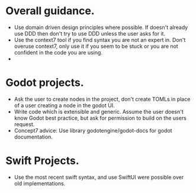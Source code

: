 # Overall guidance.
- Use domain driven design principles where possible. If doesn't already use DDD then don't try to use DDD unless the user asks for it.
- Use the context7 tool if you find syntax you are not an expert in. Don't overuse context7, only use it if you seem to be stuck or you are not confident in the code you are using.
- 

# Godot projects.
- Ask the user to create nodes in the project, don't create TOMLs in place of a user creating a node in the godot UI.
- Write code which is extensible and generic. Assume the user doesn't know Godot best practice, but ask for permission to build on the users request.
- Concept7 advice: Use library godotengine/godot-docs for godot documentation. 


# Swift Projects.
- Use the most recent swift syntax, and use SwiftUI were possible over old implementations.

